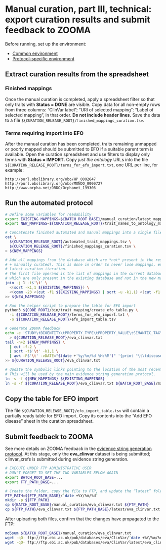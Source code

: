 # Manual curation, part III, technical: export curation results and submit feedback to ZOOMA

Before running, set up the environment:
* [Common environment](../environment.md)
* [Protocol-specific environment](README.md#setting-up-environment)

## Extract curation results from the spreadsheet

### Finished mappings
Once the manual curation is completed, apply a spreadsheet filter so that only traits with **Status = DONE** are visible. Copy data for all non-empty rows from three columns: “ClinVar label”; “URI of selected mapping”; “Label of selected mapping”, in that order. **Do not include header lines.** Save the data to a file `${CURATION_RELEASE_ROOT}/finished_mappings_curation.tsv`.

### Terms requiring import into EFO
After the manual curation has been completed, traits remaining unmapped or poorly mapped should be submitted to EFO if a suitable parent term is available. Open the curation spreadsheet and use filters to display only terms with **Status = IMPORT.** Copy _just the ontology_ URLs into the file `${CURATION_RELEASE_ROOT}/terms_for_efo_import.txt`, one URL per line, for example:
```
http://purl.obolibrary.org/obo/HP_0002647
http://purl.obolibrary.org/obo/MONDO_0000727
http://www.orpha.net/ORDO/Orphanet_199306
```

## Run the automated protocol

```bash
# Define some variables for readability
export EXISTING_MAPPINGS=${BATCH_ROOT_BASE}/manual_curation/latest_mappings.tsv
export NEW_MAPPINGS=${CURATION_RELEASE_ROOT}/trait_names_to_ontology_mappings.tsv

# Concatenate finished automated and manual mappings into a single file
cat \
  ${CURATION_RELEASE_ROOT}/automated_trait_mappings.tsv \
  ${CURATION_RELEASE_ROOT}/finished_mappings_curation.tsv \
> ${NEW_MAPPINGS}

# Add all mappings from the database which are *not* present in the results of the current curation iteration (automated
# + manually curated). This is done in order to never lose mappings, even if they are not present in ClinVar during the
# latest curation iteration.
# The first file operand is the list of mappings in the current database; and the second is the list of trait names
# which are only present in the existing database and not in the new mappings.
join -j 1 -t$'\t' \
  <(sort -k1,1 ${EXISTING_MAPPINGS}) \
  <(comm -23 <(cut -f1 ${EXISTING_MAPPINGS} | sort -u -k1,1) <(cut -f1 ${NEW_MAPPINGS} | sort -u -k1,1)) \
>> ${NEW_MAPPINGS}

# Run the helper script to prepare the table for EFO import
python3 ${CODE_ROOT}/bin/trait_mapping/create_efo_table.py \
  -i ${CURATION_RELEASE_ROOT}/terms_for_efo_import.txt \
  -o ${CURATION_RELEASE_ROOT}/efo_import_table.tsv

# Generate ZOOMA feedback
echo -e 'STUDY\tBIOENTITY\tPROPERTY_TYPE\tPROPERTY_VALUE\tSEMANTIC_TAG\tANNOTATOR\tANNOTATION_DATE' \
  > ${CURATION_RELEASE_ROOT}/eva_clinvar.txt
tail -n+2 ${NEW_MAPPINGS} \
  | cut -f-2 \
  | sort -t$'\t' -k1,1 \
  | awk -F$'\t' -vDATE="$(date +'%y/%m/%d %H:%M')" '{print "\t\tdisease\t" $1 "\t" $2 "\teva\t" DATE}' \
>> ${CURATION_RELEASE_ROOT}/eva_clinvar.txt

# Update the symbolic links pointing to the location of the most recent curation result and ZOOMA feedback dataset.
# This will be used by the main evidence string generation protocol.
ln -s -f ${NEW_MAPPINGS} ${EXISTING_MAPPINGS}
ln -s -f ${CURATION_RELEASE_ROOT}/eva_clinvar.txt ${BATCH_ROOT_BASE}/manual_curation/eva_clinvar.txt
```

## Copy the table for EFO import
The file `${CURATION_RELEASE_ROOT}/efo_import_table.tsv` will contain a partially ready table for EFO import. Copy its contents into the “Add EFO disease” sheet in the curation spreadsheet.

## Submit feedback to ZOOMA
See more details on ZOOMA feedback in the [evidence string generation protocol](../generate-evidence-strings.md#submit-feedback-to-zooma). At this stage, only the **eva_clinvar** dataset is being submitted; clinvar_xrefs is submitted during evidence string generation.

```bash
# EXECUTE UNDER FTP ADMINISTRATIVE USER
# DON'T FORGET TO SET THE TWO VARIABLES BELOW AGAIN
export BATCH_ROOT_BASE=...
export FTP_PATH_BASE=...

# Create the folder, copy the file to FTP, and update the “latest” folder
FTP_PATH=${FTP_PATH_BASE}/`date +%Y/%m/%d`
mkdir -p ${FTP_PATH}
cp ${BATCH_ROOT_BASE}/manual_curation/eva_clinvar.txt ${FTP_PATH}
cp ${FTP_PATH}/eva_clinvar.txt ${FTP_PATH_BASE}/latest/eva_clinvar.txt
```

After uploading both files, confirm that the changes have propagated to the FTP:
```bash
md5sum ${BATCH_ROOT_BASE}/manual_curation/eva_clinvar.txt
wget -qO- ftp://ftp.ebi.ac.uk/pub/databases/eva/ClinVar/`date +%Y/%m/%d`/eva_clinvar.txt | md5sum
wget -qO- ftp://ftp.ebi.ac.uk/pub/databases/eva/ClinVar/latest/eva_clinvar.txt | md5sum
```
